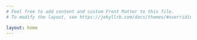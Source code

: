 ```yaml
---
# Feel free to add content and custom Front Matter to this file.
# To modify the layout, see https://jekyllrb.com/docs/themes/#overriding-theme-defaults

layout: home
---
```


<script>
var _hmt = _hmt || [];
(function() {
  var hm = document.createElement("script");
  hm.src = "https://hm.baidu.com/hm.js?318143dbed73b4f660dd1e2a54963599";
  var s = document.getElementsByTagName("script")[0]; 
  s.parentNode.insertBefore(hm, s);
})();
</script>
